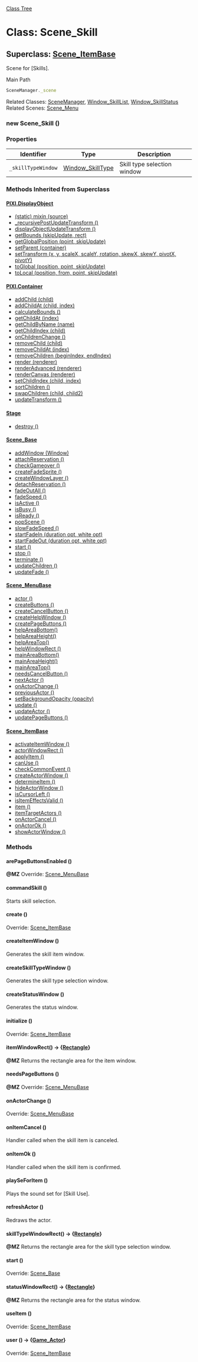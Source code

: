 [Class Tree](index.md)

# Class: Scene_Skill

## Superclass: [Scene_ItemBase](Scene_ItemBase.md)

Scene for [Skills].

Main Path
```js
SceneManager._scene
```

Related Classes: [SceneManager](SceneManager.md), [Window_SkillList](Window_SkillList.md), [Window_SkillStatus](Window_SkillStatus.md) <br />
Related Scenes: [Scene_Menu](Scene_Menu.md)

### new Scene_Skill ()

### Properties

| Identifier | Type | Description |
| --- | --- | --- |
| `_skillTypeWindow` | [Window_SkillType](Window_SkillType.md) | Skill type selection window |


### Methods Inherited from Superclass

#### [PIXI.DisplayObject](PIXI.DisplayObject.md)

* [(static) mixin (source)](PIXI.DisplayObject.md#static-mixin-source)
* [\_recursivePostUpdateTransform ()](PIXI.DisplayObject.md#_recursivepostupdatetransform-)
* [displayObjectUpdateTransform ()](PIXI.DisplayObject.md#displayobjectupdatetransform-)
* [getBounds (skipUpdate, rect)](PIXI.DisplayObject.md#getbounds-skipupdate-rect--pixirectangle)
* [getGlobalPosition (point, skipUpdate)](PIXI.DisplayObject.md#getglobalposition-point-skipupdate--pixipoint)
* [setParent (container)](PIXI.DisplayObject.md#setparent-container--pixicontainer)
* [setTransform (x, y, scaleX, scaleY, rotation, skewX, skewY, pivotX, pivotY)](PIXI.DisplayObject.md#settransform-x-y-scalex-scaley-rotation-skewx-skewy-pivotx-pivoty--pixidisplayobject)
* [toGlobal (position, point, skipUpdate)](PIXI.DisplayObject.md#toglobal-position-point-skipupdate--pixipoint)
* [toLocal (position, from, point, skipUpdate)](PIXI.DisplayObject.md#tolocal-position-from-point-skipupdate--pixipoint)

#### [PIXI.Container](PIXI.Container.md)

* [addChild (child) ](PIXI.Container.md#addchild-child--pixidisplayobject)
* [addChildAt (child, index)](PIXI.Container.md#addchildat-child-index--pixidisplayobject)
* [calculateBounds ()](PIXI.Container.md#calculatebounds-)
* [getChildAt (index)](PIXI.Container.md#getchildat-index--pixidisplayobject)
* [getChildByName (name)](PIXI.Container.md#getchildbyname-name--pixidisplayobject)
* [getChildIndex (child)](PIXI.Container.md#getchildindex-child--pixidisplayobject)
* [onChildrenChange ()](PIXI.Container.md#onchildrenchange-)
* [removeChild (child)](PIXI.Container.md#removechild-child--pixidisplayobject)
* [removeChildAt (index)](PIXI.Container.md#removechildat-index--pixidisplayobject)
* [removeChildren (beginIndex, endIndex)](PIXI.Container.md#removechildren-beginindex-endindex--arraypixidisplayobject)
* [render (renderer)](PIXI.Container.md#render-renderer)
* [renderAdvanced (renderer)](PIXI.Container.md#renderadvanced-renderer)
* [renderCanvas (renderer)](PIXI.Container.md#rendercanvas-renderer)
* [setChildIndex (child, index)](PIXI.Container.md#setchildindex-child-index)
* [sortChildren ()](PIXI.Container.md#sortchildren-)
* [swapChildren (child, child2)](PIXI.Container.md#swapchildren-child-child2)
* [updateTransform ()](PIXI.Container.md#updatetransform-)

#### [Stage](Stage.md)

* [destroy ()](Stage.md#destroy-)

#### [Scene_Base](Scene_Base.md)

* [addWindow (Window)](Scene_Base.md#addwindow-window)
* [attachReservation ()](Scene_Base.md#attachreservation-)
* [checkGameover ()](Scene_Base.md#checkgameover-)
* [createFadeSprite ()](Scene_Base.md#createfadesprite-)
* [createWindowLayer ()](Scene_Base.md#createwindowlayer-)
* [detachReservation ()](Scene_Base.md#detachreservation-)
* [fadeOutAll ()](Scene_Base.md#fadeoutall-)
* [fadeSpeed ()](Scene_Base.md#fadespeed---number)
* [isActive ()](Scene_Base.md#isactive---boolean)
* [isBusy ()](Scene_Base.md#isbusy---boolean)
* [isReady ()](Scene_Base.md#isready---boolean)
* [popScene ()](Scene_Base.md#popscene-)
* [slowFadeSpeed ()](Scene_Base.md#slowfadespeed---number)
* [startFadeIn (duration opt, white opt)](Scene_Base.md#startfadein-duration-opt-white-opt)
* [startFadeOut (duration opt, white opt)](Scene_Base.md#startfadeout-duration-opt-white-opt)
* [start ()](Scene_Base.md#start-)
* [stop ()](Scene_Base.md#stop-)
* [terminate ()](Scene_Base.md#terminate-)
* [updateChildren ()](Scene_Base.md#updatechildren-)
* [updateFade ()](Scene_Base.md#updatefade-)

#### [Scene_MenuBase](Scene_MenuBase.md)

* [actor ()](Scene_MenuBase.md#actor---game_actor)
* [createButtons ()](Scene_MenuBase.md#createbuttons-)
* [createCancelButton ()](Scene_MenuBase.md#createcancelbutton-)
* [createHelpWindow ()](Scene_MenuBase.md#createhelpwindow-)
* [createPageButtons ()](Scene_MenuBase.md#createpagebuttons-)
* [helpAreaBottom()](Scene_MenuBase.md#helpareabottom--number)
* [helpAreaHeight() ](Scene_MenuBase.md#helpareaheight--number)
* [helpAreaTop() ](Scene_MenuBase.md#mainareatop--number)
* [helpWindowRect ()](Scene_MenuBase.md#helpwindowrect---rectangle)
* [mainAreaBottom()](Scene_MenuBase.md#mainareabottom--number)
* [mainAreaHeight()](Scene_MenuBase.md#mainareaheight--number)
* [mainAreaTop()](Scene_MenuBase.md#mainareatop--number)
* [needsCancelButton ()](Scene_MenuBase.md#needscancelbutton---boolean)
* [nextActor ()](Scene_MenuBase.md#nextactor-)
* [onActorChange ()](Scene_MenuBase.md#onactorchange-)
* [previousActor ()](Scene_MenuBase.md#previousactor-)
* [setBackgroundOpacity (opacity)](Scene_MenuBase.md#setbackgroundopacity-opacity)
* [update ()](Scene_MenuBase.md#update-)
* [updateActor ()](Scene_MenuBase.md#updateactor-)
* [updatePageButtons ()](Scene_MenuBase.md#updatepagebuttons-)

#### [Scene_ItemBase](Scene_ItemBase.md)

* [activateItemWindow ()](Scene_ItemBase.md#activateitemwindow-)
* [actorWindowRect ()](Scene_ItemBase.md#actorwindowrect--rectangle)
* [applyItem ()](Scene_ItemBase.md#applyitem-)
* [canUse ()](Scene_ItemBase.md#canuse---boolean)
* [checkCommonEvent ()](Scene_ItemBase.md#checkcommonevent-)
* [createActorWindow ()](Scene_ItemBase.md#createactorwindow-)
* [determineItem ()](Scene_ItemBase.md#determineitem-)
* [hideActorWindow ()](Scene_ItemBase.md#hideactorwindow-)
* [isCursorLeft ()](Scene_ItemBase.md#iscursorleft---boolean)
* [isItemEffectsValid ()](Scene_ItemBase.md#isitemeffectsvalid---boolean)
* [item ()](Scene_ItemBase.md#item---rpgbusableitem)
* [itemTargetActors ()](Scene_ItemBase.md#itemtargetactors---game_actor)
* [onActorCancel ()](Scene_ItemBase.md#onactorcancel-)
* [onActorOk ()](Scene_ItemBase.md#onactorok-)
* [showActorWindow ()](Scene_ItemBase.md#showactorwindow-)

### Methods

#### arePageButtonsEnabled ()
**@MZ** Override: [Scene_MenuBase](Scene_MenuBase.md#arepagebuttonsenabled---boolean)

#### commandSkill ()
Starts skill selection.

#### create ()
Override: [Scene_ItemBase](Scene_ItemBase.md#create-)

#### createItemWindow ()
Generates the skill item window.

#### createSkillTypeWindow ()
Generates the skill type selection window.

#### createStatusWindow ()
Generates the status window.

#### initialize ()
Override: [Scene_ItemBase](Scene_ItemBase.md#initialize-)

#### itemWindowRect() → {[Rectangle](Rectangle.md)}
**@MZ** Returns the rectangle area for the item window.

#### needsPageButtons ()
**@MZ** Override: [Scene_MenuBase](Scene_MenuBase.md#needspagebuttons---boolean)

#### onActorChange ()
Override: [Scene_MenuBase](Scene_MenuBase.md#onactorchange-)

#### onItemCancel ()
Handler called when the skill item is canceled.

#### onItemOk ()
Handler called when the skill item is confirmed.

#### playSeForItem ()
Plays the sound set for [Skill Use].

#### refreshActor ()
Redraws the actor.

#### skillTypeWindowRect() → {[Rectangle](Rectangle.md)}
**@MZ** Returns the rectangle area for the skill type selection window.

#### start ()
Override: [Scene_Base](Scene_Base.md#start-)

#### statusWindowRect() → {[Rectangle](Rectangle.md)}
**@MZ** Returns the rectangle area for the status window.

#### useItem ()
Override: [Scene_ItemBase](Scene_ItemBase.md#useitem-)

#### user () → {[Game_Actor](Game_Actor.md)}
Override: [Scene_ItemBase](Scene_ItemBase.md#user---gameactor)
